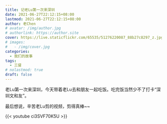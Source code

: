 ```yaml
---
title: 记老Lu第一次来深圳
date: 2021-06-27T22:12:15+08:00
lastmod: 2021-06-27T22:12:15+08:00
author: 老Chen
# avatar: /img/author.jpg
# authorlink: https://author.site
cover: https://live.staticflickr.com/65535/51276220087_88b27c8297_z.jpg
# images:
#   - /img/cover.jpg
categories:
  - 我们的故事
tags:
  - 三餐
# nolastmod: true
draft: false
---
```


老Lu第一次来深圳，今天带着老Lu去和朋友一起吃饭。吃完饭当然少不了打卡“深圳文和友”。

<!--more-->

最后想说，辛苦老Lu剪的视频，剪得真棒~~

{{< youtube ci3SVF70K5U >}}

